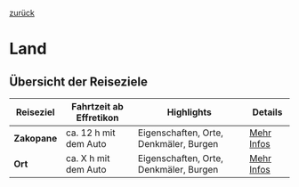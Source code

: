 [zurück](../../README.md)

# Land

## Übersicht der Reiseziele

| Reiseziel      | Fahrtzeit ab Effretikon | Highlights                                         | Details                          |
|----------------|-------------------------|---------------------------------------------------|-----------------------------------|
| **Zakopane**       | ca. 12 h mit dem Auto | Eigenschaften, Orte, Denkmäler, Burgen | [Mehr Infos](Zakopane/Zakopane.md) |
| **Ort**| ca. X h mit dem Auto | Eigenschaften, Orte, Denkmäler, Burgen | [Mehr Infos](Ort/Ort.md) |

